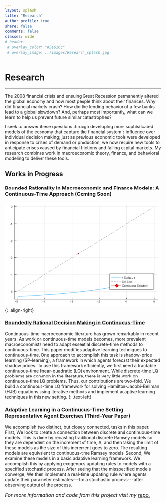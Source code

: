 ```yaml
---
layout: splash
title: "Research"
author_profile: true
share: false 
comments: false
classes: wide 
# header:
 # overlay_color: "#5e616c"
 # overlay_image: ../images/Research_splash.jpg
---
```


# Research 
---
The 2008 financial crisis and ensuing Great Recession permanently altered the global economy and how most people think about their finances. 
Why did financial markets crash? How did the lending behavior of a few banks lead to a global slowdown? 
And, perhaps most importantly, what can we learn to help us prevent future similar catastrophes? 

I seek to answer these questions through developing more sophisticated models of the economy that capture the financial system's influence over individual decision making; just as previous economic tools were developed in response to crises of demand or production, we now require new tools to anticipate crises caused by financial frictions and failing capital markets. 
My research combines work in macroeconomic theory, finance, and behavioral modeling to deliver these tools. 

## Works in Progress

### Bounded Rationality in Macroeconomic and Finance Models: A Continuous-Time Approach (Coming Soon) 



![Convergence of the discrete-time Tmap to the continuous-time solutions](/images/Tmap_Convergence.gif "Convergence of the discrete-time Tmap to the continuous-time solutions"){: .align-right}

### [Boundedly Rational Decision Making in Continuous-Time](https://chandlerlester.com/images/Lester_Chandler_Ch2.pdf)
Continuous-time macroeconomic literature has grown remarkably in recent
years. As work on continuous-time models becomes, more prevalent macroeconomists need to adapt essential discrete-time methods to continuous-time.
This paper modifies adaptive learning techniques to continuous-time. One approach to accomplish this task is shadow-price learning (SP-learning), a framework in which agents forecast their expected shadow prices. To use this framework efficiently, we first need a tractable continuous-time linear-quadratic (LQ)
environment. While discrete-time LQ problems are common in the literature,
there is very little work on continuous-time LQ problems. Thus, our contributions are two-fold. We build a continuous-time LQ framework for solving
Hamilton-Jacobi-Bellman (HJB) equations using iterative methods and implement adaptive learning techniques in this new setting.
{: .text-left}


### Adaptive Learning in a Continuous-Time Setting: Representative Agent Exercises (Third-Year Paper) 
We accomplish two distinct, but closely connected, tasks in this paper.
First, We look to create a connection between discrete and continuous-time models.
This is done by recasting traditional discrete Ramsey models so they are dependent on the increment of time, Δ, 
and then taking the limit of these models as the size of this increment goes to zero. 
The resulting models are equivalent to continuous-time Ramsey models. 
Second, We examine these models in a basic adaptive learning framework. 
We  accomplish this by applying exogenous updating rules to models with a specified stochastic process. 
After seeing that the misspecified models converge, We then implement a real-time updating rule where agents update their parameter estimates---for a stochastic process---after observing output of the process. 

*<font size="3">For more information and code from this project visit my <a href="https://github.com/chandlerlester/Stylized_Learning">repo.</a></font>*

